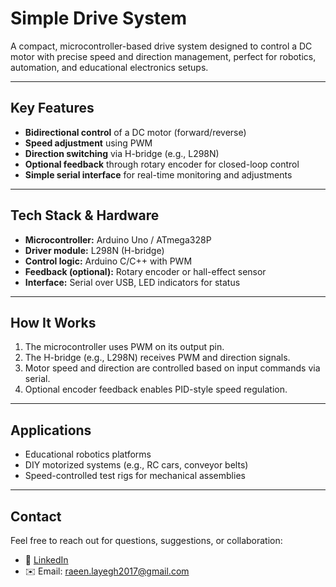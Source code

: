 # Simple Drive System

A compact, microcontroller-based drive system designed to control a DC motor with precise speed and direction management, perfect for robotics, automation, and educational electronics setups.

---

## Key Features

- **Bidirectional control** of a DC motor (forward/reverse)  
- **Speed adjustment** using PWM  
- **Direction switching** via H-bridge (e.g., L298N)  
- **Optional feedback** through rotary encoder for closed-loop control  
- **Simple serial interface** for real-time monitoring and adjustments

---

## Tech Stack & Hardware

- **Microcontroller:** Arduino Uno / ATmega328P  
- **Driver module:** L298N (H-bridge)  
- **Control logic:** Arduino C/C++ with PWM  
- **Feedback (optional):** Rotary encoder or hall-effect sensor  
- **Interface:** Serial over USB, LED indicators for status

---

## How It Works

1. The microcontroller uses PWM on its output pin.
2. The H-bridge (e.g., L298N) receives PWM and direction signals.
3. Motor speed and direction are controlled based on input commands via serial.
4. Optional encoder feedback enables PID-style speed regulation.

---

## Applications

- Educational robotics platforms  
- DIY motorized systems (e.g., RC cars, conveyor belts)  
- Speed-controlled test rigs for mechanical assemblies

---

## Contact

Feel free to reach out for questions, suggestions, or collaboration:

- 💼 [LinkedIn](https://www.linkedin.com/in/raeinlp)  
- ✉️ Email: raeen.layegh2017@gmail.com

